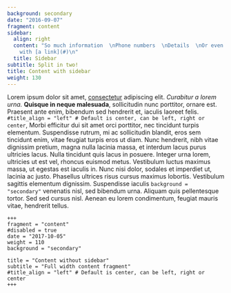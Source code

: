 ```yaml
---
background: secondary
date: "2016-09-07"
fragment: content
sidebar:
  align: right
  content: "So much information  \nPhone numbers  \nDetails  \nOr even more  \nEvent
    with [a link](#)\n"
  title: Sidebar
subtitle: Split in two!
title: Content with sidebar
weight: 130
---
```


Lorem ipsum dolor sit amet, [consectetur](#) adipiscing elit. *Curabitur a lorem urna.* **Quisque in neque malesuada**, sollicitudin nunc porttitor, ornare est. Praesent ante enim, bibendum sed hendrerit et, iaculis laoreet felis. `#title_align = "left" # Default is center, can be left, right or center`, Morbi efficitur dui sit amet orci porttitor, nec tincidunt turpis elementum. Suspendisse rutrum, mi ac sollicitudin blandit, eros sem tincidunt enim, vitae feugiat turpis eros ut diam. Nunc hendrerit, nibh vitae dignissim pretium, magna nulla lacinia massa, et interdum lacus purus ultricies lacus. Nulla tincidunt quis lacus in posuere. Integer urna lorem, ultricies ut est vel, rhoncus euismod metus. Vestibulum luctus maximus massa, ut egestas est iaculis in. Nunc nisi dolor, sodales et imperdiet ut, lacinia ac justo. Phasellus ultrices risus cursus maximus lobortis. Vestibulum sagittis elementum dignissim. Suspendisse iaculis `background = "secondary"` venenatis nisl, sed bibendum urna. Aliquam quis pellentesque tortor. Sed sed cursus nisl. Aenean eu lorem condimentum, feugiat mauris vitae, hendrerit tellus.

```
+++
fragment = "content"
#disabled = true
date = "2017-10-05"
weight = 110
background = "secondary"

title = "Content without sidebar"
subtitle = "Full width content fragment"
#title_align = "left" # Default is center, can be left, right or center
+++
```
